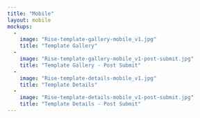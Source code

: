```yaml
---
title: "Mobile"
layout: mobile
mockups:
  -
    image: "Rise-template-gallery-mobile_v1.jpg"
    title: "Template Gallery"
  -
    image: "Rise-template-gallery-mobile_v1-post-submit.jpg"
    title: "Template Gallery - Post Submit"
  -
    image: "Rise-template-details-mobile_v1.jpg"
    title: "Template Details"
  -
    image: "Rise-template-details-mobile_v1-post-submit.jpg"
    title: "Template Details - Post Submit"
---
```

